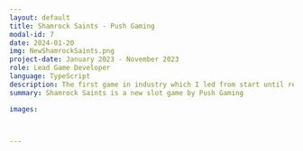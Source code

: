 ```yaml
---
layout: default
title: Shamrock Saints - Push Gaming
modal-id: 7
date: 2024-01-20
img: NewShamrockSaints.png
project-date: January 2023 - November 2023
role: Lead Game Developer
language: TypeScript
description: The first game in industry which I led from start until release. Prior to this project I had only 4 months experience of TypeScript and Push Gaming's in-house tools and codebase. My role was to implement all mechanics and to ensure that the game responded correctly to server data. A beta demo of this game can be played at: www.bigwinboard.com/shamrock-saints-push-gaming-slot-review/
summary: Shamrock Saints is a new slot game by Push Gaming

images:



---
```


